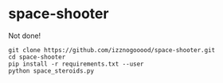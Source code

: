# space-shooter
Not done!

```
git clone https://github.com/izznogooood/space-shooter.git
cd space-shooter
pip install -r requirements.txt --user
python space_steroids.py
```
